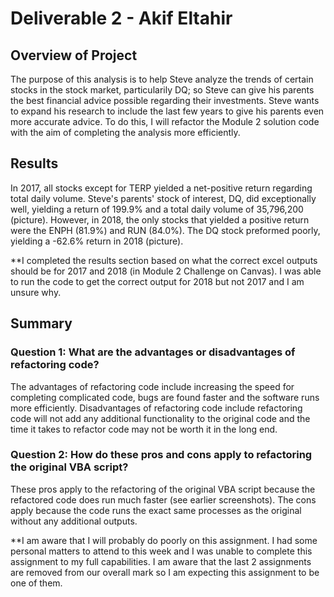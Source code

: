 # Deliverable 2 - Akif Eltahir

## Overview of Project

The purpose of this analysis is to help Steve analyze the trends of certain stocks in the stock market, particularily DQ; so Steve can give his parents the best financial advice possible regarding their investments. Steve wants to expand his research to include the last few years to give his parents even more accurate advice. To do this, I will refactor the Module 2 solution code with the aim of completing the analysis more efficiently.

## Results

In 2017, all stocks except for TERP yielded a net-positive return regarding total daily volume. Steve's parents' stock of interest, DQ, did exceptionally well, yielding a return of 199.9% and a total daily volume of 35,796,200 (picture). However, in 2018, the only stocks that yielded a positive return were the ENPH (81.9%) and RUN (84.0%). The DQ stock preformed poorly, yielding a -62.6% return in 2018 (picture).

**I completed the results section based on what the correct excel outputs should be for 2017 and 2018 (in Module 2 Challenge on Canvas). I was able to run the code to get the correct output for 2018 but not 2017 and I am unsure why.

## Summary

### Question 1: What are the advantages or disadvantages of refactoring code?
The advantages of refactoring code include increasing the speed for completing complicated code, bugs are found faster and the software runs more efficiently. Disadvantages of refactoring code include refactoring code will not add any additional functionality to the original code and the time it takes to refactor code may not be worth it in the long end.

### Question 2: How do these pros and cons apply to refactoring the original VBA script?
These pros apply to the refactoring of the original VBA script because the refactored code does run much faster (see earlier screenshots). The cons apply because the code runs the exact same processes as the original without any additional outputs.

**I am aware that I will probably do poorly on this assignment. I had some personal matters to attend to this week and I was unable to complete this assignment to my full capabilities. I am aware that the last 2 assignments are removed from our overall mark so I am expecting this assignment to be one of them.
